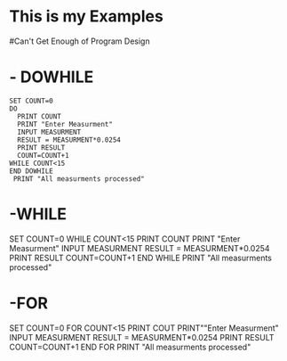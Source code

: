 # This is my Examples
#Can't Get Enough of Program Design



# - DOWHILE
    SET COUNT=0
    DO
      PRINT COUNT
      PRINT "Enter Measurment"
      INPUT MEASURMENT
      RESULT = MEASURMENT*0.0254
      PRINT RESULT
      COUNT=COUNT+1
    WHILE COUNT<15
    END DOWHILE
     PRINT "All measurments processed"

# -WHILE
   SET COUNT=0
   WHILE COUNT<15
     PRINT COUNT
     PRINT "Enter Measurment"
     INPUT MEASURMENT
     RESULT = MEASURMENT*0.0254
     PRINT RESULT
     COUNT=COUNT+1
  END WHILE
      PRINT "All measurments processed"
# -FOR
   SET COUNT=0
   FOR COUNT<15
     PRINT COUT
     PRINT""Enter Measurment"
     INPUT MEASURMENT
     RESULT = MEASURMENT*0.0254
     PRINT RESULT
     COUNT=COUNT+1
   END FOR
     PRINT "All measurments processed"
     
  

    
 







